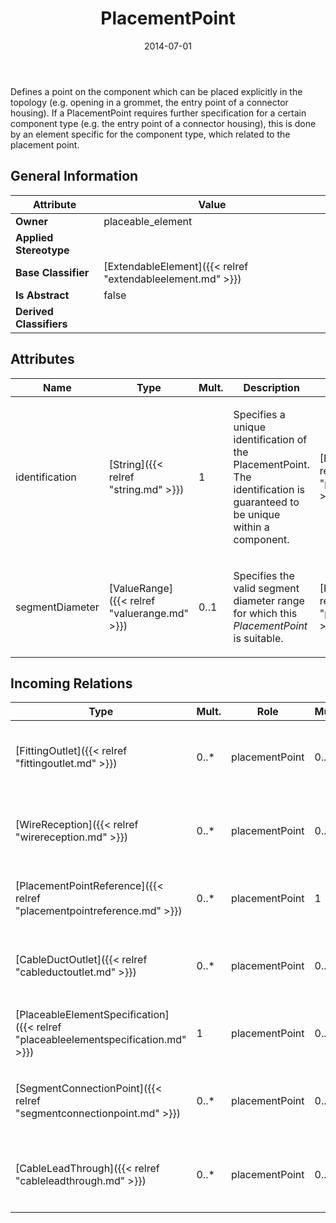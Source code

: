﻿---
title: PlacementPoint
toc: false
type: specs
date: "2014-07-01"
draft: false
specification: VEC
version: 1.1.1
documentType: "Recommendation"
elementType: Class
classes:
  - PlacementPoint
menu_name: vec-1.1.1
---
<p>Defines a point on the component which can be placed explicitly in the topology (e.g. opening in a grommet, the entry point of a connector housing).  If a PlacementPoint requires further specification for a certain component type (e.g. the entry point of a connector housing), this is done by an element specific for the component type, which related to the placement point.  </p>

## General Information

| Attribute               | Value |
|-------------------------|-------|
| **Owner**               | placeable_element |
| **Applied Stereotype**  |   |
| **Base Classifier**     | [ExtendableElement]({{< relref "extendableelement.md" >}})<br/>  |
| **Is Abstract**         | false |
| **Derived Classifiers** |   |

## Attributes
|  Name  |  Type  |  Mult.  |  Description  |  Owning Classifier  |
|--------|--------|---------|---------------|--------------|
|identification | [String]({{< relref "string.md" >}}) | 1 | <p> Specifies a unique identification of the PlacementPoint. The identification is guaranteed to be unique within a component.      </p> | [PlacementPoint]({{< relref "placementpoint.md" >}}) |
|segmentDiameter | [ValueRange]({{< relref "valuerange.md" >}}) | 0..1 | <p> Specifies the valid segment diameter range for which this <i>PlacementPoint</i> is suitable.      </p> | [PlacementPoint]({{< relref "placementpoint.md" >}}) |

##  Incoming Relations
|    Type  |   Mult.  |   Role    |   Mult.   |   Description  |
|----------|----------|-----------|-----------|----------------|
| [FittingOutlet]({{< relref "fittingoutlet.md" >}}) | 0..* | placementPoint | 0..1 | <p> Specifies the <i>PlacementPoint</i> that represents this <i>FittingOutlet</i> in a PlaceableElementSpecification.      </p> |
| [WireReception]({{< relref "wirereception.md" >}}) | 0..* | placementPoint | 0..1 | <p> Specifies the <i>PlacementPoint</i> that represents this <i>WireReception</i> in a PlaceableElementSpecification.      </p> |
| [PlacementPointReference]({{< relref "placementpointreference.md" >}}) | 0..* | placementPoint | 1 | <p> References the <i>PlacementPoint</i> that is instanced by this <i>PlacementPointReference.</i>      </p> |
| [CableDuctOutlet]({{< relref "cableductoutlet.md" >}}) | 0..* | placementPoint | 0..1 | <p> Specifies the <i>PlacementPoint</i> that represents this <i>CableDuctOutlet</i> in a PlaceableElementSpecification.      </p> |
| [PlaceableElementSpecification]({{< relref "placeableelementspecification.md" >}}) | 1 | placementPoint | 0..* | <p> Specifies the <i>PlacementPoints</i> of an <i>PlaceableElementSpecification</i>.      </p> |
| [SegmentConnectionPoint]({{< relref "segmentconnectionpoint.md" >}}) | 0..* | placementPoint | 0..1 | <p> Specifies the <i>PlacementPoint</i> that represents this <i>SegmentConnectionPoint </i>in a <i>PlaceableElementSpecification.</i>      </p> |
| [CableLeadThrough]({{< relref "cableleadthrough.md" >}}) | 0..* | placementPoint | 0..1 | <p> Specifies the <i>PlacementPoint</i> that represents this <i>CableLeadThrough</i> in a PlaceableElementSpecification.      </p> |
